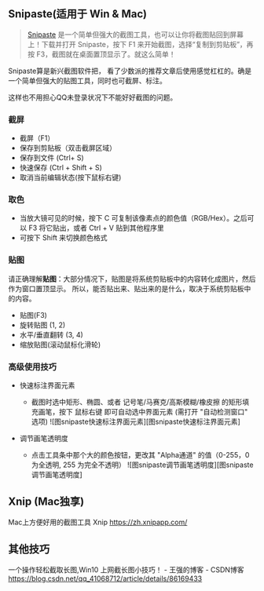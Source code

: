 ## Snipaste(适用于 Win & Mac)

> [Snipaste][1] 是一个简单但强大的截图工具，也可以让你将截图贴回到屏幕上！下载并打开 Snipaste，按下 F1 来开始截图，选择“复制到剪贴板”，再按 F3，截图就在桌面置顶显示了。就这么简单！

Snipaste算是新兴截图软件把， 看了少数派的推荐文章后使用感觉杠杠的。确是一个简单但强大的贴图工具，同时也可截屏、标注。

这样也不用担心QQ未登录状况下不能好好截图的问题。

### 截屏

* 截屏（F1）
* 保存到剪贴板（双击截屏区域）
* 保存到文件 (Ctrl+ S)
* 快速保存 (Ctrl + Shift + S)
* 取消当前编辑状态(按下鼠标右键)

### 取色

* 当放大镜可见的时候，按下 C 可复制该像素点的颜色值（RGB/Hex）。之后可以 F3 将它贴出，或者 Ctrl + V 贴到其他程序里
* 可按下 Shift 来切换颜色格式

### 贴图

请正确理解**贴图**：大部分情况下，贴图是将系统剪贴板中的内容转化成图片，然后作为窗口置顶显示。
所以，能否贴出来、贴出来的是什么，取决于系统剪贴板中的内容。

* 贴图(F3)
* 旋转贴图 (1, 2)
* 水平/垂直翻转 (3, 4)
* 缩放贴图(滚动鼠标化滑轮)

### 高级使用技巧

* 快速标注界面元素
  + 截图时选中矩形、椭圆、或者 记号笔/马赛克/高斯模糊/橡皮擦 的矩形填充画笔，按下 鼠标右键 即可自动选中界面元素  (需打开 "自动检测窗口" 选项)
  ![图snipaste快速标注界面元素][图snipaste快速标注界面元素]

* 调节画笔透明度
  + 点击工具条中那个大的颜色按钮，更改其 "Alpha通道" 的值（0-255，0 为全透明, 255 为完全不透明）
  ![图snipaste调节画笔透明度][图snipaste调节画笔透明度]

## Xnip (Mac独享)

Mac上方便好用的截图工具 Xnip
<https://zh.xnipapp.com/>

## 其他技巧

一个操作轻松截取长图,Win10 上网截长图小技巧！ - 王强的博客 - CSDN博客
https://blog.csdn.net/qq_41068712/article/details/86169433

[1]: https://zh.snipaste.com/
[img_1]: ./图snipaste快速标注界面元素.png
[img_2]: ./图snipaste调节画笔透明度.png
